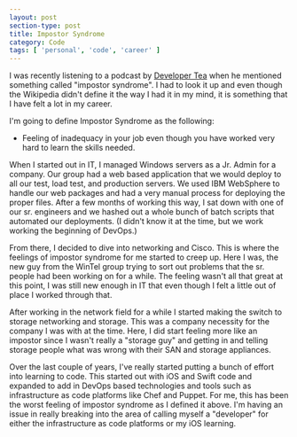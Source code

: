 ```yaml
---
layout: post
section-type: post
title: Impostor Syndrome
category: Code
tags: [ 'personal', 'code', 'career' ]
---
```


I was recently listening to a podcast by [Developer Tea](https://spec.fm/podcasts/developer-tea) when he mentioned something called "impostor syndrome". I had to look it up and even though the Wikipedia didn't define it the way I had it in my mind, it is something that I have felt a lot in my career.

I'm going to define Impostor Syndrome as the following:
  - Feeling of inadequacy in your job even though you have worked very hard to learn the skills needed.

When I started out in IT, I managed Windows servers as a Jr. Admin for a company. Our group had a web based application that we would deploy to all our test, load test, and production servers. We used IBM WebSphere to handle our web packages and had a very manual process for deploying the proper files. After a few months of working this way, I sat down with one of our sr. engineers and we hashed out a whole bunch of batch scripts that automated our deployments. (I didn't know it at the time, but we work working the beginning of DevOps.)

From there, I decided to dive into networking and Cisco. This is where the feelings of impostor syndrome for me started to creep up. Here I was, the new guy from the WinTel group trying to sort out problems that the sr. people had been working on for a while. The feeling wasn't all that great at this point, I was still new enough in IT that even though I felt a little out of place I worked through that.

After working in the network field for a while I started making the switch to storage networking and storage. This was a company necessity for the company I was with at the time. Here, I did start feeling more like an impostor since I wasn't really a "storage guy" and getting in and telling storage people what was wrong with their SAN and storage appliances.

Over the last couple of years, I've really started putting a bunch of effort into learning to code. This started out with iOS and Swift code and expanded to add in DevOps based technologies and tools such as infrastructure as code platforms like Chef and Puppet. For me, this has been the worst feeling of impostor syndrome as I defined it above. I'm having an issue in really breaking into the area of calling myself a "developer" for either the infrastructure as code platforms or my iOS learning. 
